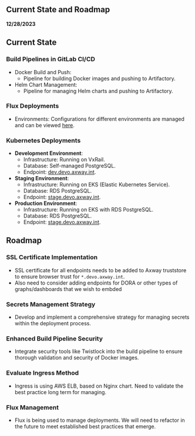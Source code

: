 ## Current State and Roadmap 

**12/28/2023**

## Current State

### Build Pipelines in GitLab CI/CD

- Docker Build and Push:
  - Pipeline for building Docker images and pushing to Artifactory.
- Helm Chart Management:
  - Pipeline for managing Helm charts and pushing to Artifactory.

### Flux Deployments

- Environments: Configurations for different environments are managed and can be viewed [here](https://git.ecd.axway.org/sre/self_service_portal/flux-deployments/-/tree/main/clusters?ref_type=heads).

### Kubernetes Deployments

- **Development Environment**:
  - Infrastructure: Running on VxRail.
  - Database: Self-managed PostgreSQL.
  - Endpoint: [dev.devo.axway.int](http://de.devo.axway.int).
- **Staging Environment**:
  - Infrastructure: Running on EKS (Elastic Kubernetes Service).
  - Database: RDS PostgreSQL.
  - Endpoint: [stage.devo.axway.int](http://stage.devo.axway.int).
- **Production Environment**:
  - Infrastructure: Running on EKS with RDS PostgreSQL.
  - Database: RDS PostgreSQL.
  - Endpoint: [stage.devo.axway.int](http://stage.devo.axway.int).

## Roadmap

### SSL Certificate Implementation

- SSL certificate for all endpoints needs to be added to Axway truststore to ensure browser trust for `*.devo.axway.int`.
- Also need to consider adding endpoints for DORA or other types of graphs/dashboards that we wish to embded

### Secrets Management Strategy

- Develop and implement a comprehensive strategy for managing secrets within the deployment process.

### Enhanced Build Pipeline Security

- Integrate security tools like Twistlock into the build pipeline to ensure thorough validation and security of Docker images.

### Evaluate Ingress Method

- Ingress is using AWS ELB, based on Nginx chart. Need to validate the best practice long term for managing.

### Flux Management

- Flux is being used to manage deployments. We will need to refactor in the future to meet established best practices that emerge.
